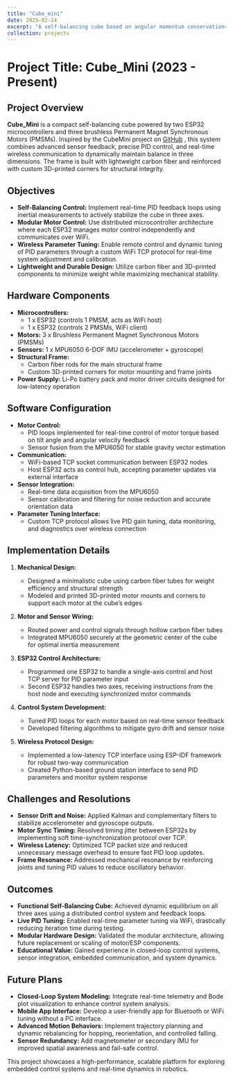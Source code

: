 ```yaml
---
title: "Cube_mini"
date: 2025-02-24
excerpt: "A self-balancing cube based on angular momentum conservation<br/><img src='/images/projects/Cube_mini/cube_2.jpg'>"
collection: projects
---
```


# Project Title: Cube_Mini (2023 - Present)

## Project Overview
**Cube_Mini** is a compact self-balancing cube powered by two ESP32 microcontrollers and three brushless Permanent Magnet Synchronous Motors (PMSMs). Inspired by the CubeMini project on [GitHub](https://github.com/ZhaJiHu/Cubli_Mini) , this system combines advanced sensor feedback, precise PID control, and real-time wireless communication to dynamically maintain balance in three dimensions. The frame is built with lightweight carbon fiber and reinforced with custom 3D-printed corners for structural integrity.

## Objectives
- **Self-Balancing Control:** Implement real-time PID feedback loops using inertial measurements to actively stabilize the cube in three axes.
- **Modular Motor Control:** Use distributed microcontroller architecture where each ESP32 manages motor control independently and communicates over WiFi.
- **Wireless Parameter Tuning:** Enable remote control and dynamic tuning of PID parameters through a custom WiFi TCP protocol for real-time system adjustment and calibration.
- **Lightweight and Durable Design:** Utilize carbon fiber and 3D-printed components to minimize weight while maximizing mechanical stability.

## Hardware Components
- **Microcontrollers:**
  - 1 x ESP32 (controls 1 PMSM, acts as WiFi host)
  - 1 x ESP32 (controls 2 PMSMs, WiFi client)
- **Motors:** 3 x Brushless Permanent Magnet Synchronous Motors (PMSMs)
- **Sensors:** 1 x MPU6050 6-DOF IMU (accelerometer + gyroscope)
- **Structural Frame:**
  - Carbon fiber rods for the main structural frame
  - Custom 3D-printed corners for motor mounting and frame joints
- **Power Supply:** Li-Po battery pack and motor driver circuits designed for low-latency operation

## Software Configuration
- **Motor Control:**
  - PID loops implemented for real-time control of motor torque based on tilt angle and angular velocity feedback
  - Sensor fusion from the MPU6050 for stable gravity vector estimation
- **Communication:**
  - WiFi-based TCP socket communication between ESP32 nodes
  - Host ESP32 acts as control hub, accepting parameter updates via external interface
- **Sensor Integration:**
  - Real-time data acquisition from the MPU6050
  - Sensor calibration and filtering for noise reduction and accurate orientation data
- **Parameter Tuning Interface:**
  - Custom TCP protocol allows live PID gain tuning, data monitoring, and diagnostics over wireless connection

## Implementation Details
1. **Mechanical Design:**
   - Designed a minimalistic cube using carbon fiber tubes for weight efficiency and structural strength
   - Modeled and printed 3D-printed motor mounts and corners to support each motor at the cube’s edges

2. **Motor and Sensor Wiring:**
   - Routed power and control signals through hollow carbon fiber tubes
   - Integrated MPU6050 securely at the geometric center of the cube for optimal inertia measurement

3. **ESP32 Control Architecture:**
   - Programmed one ESP32 to handle a single-axis control and host TCP server for PID parameter input
   - Second ESP32 handles two axes, receiving instructions from the host node and executing synchronized motor commands

4. **Control System Development:**
   - Tuned PID loops for each motor based on real-time sensor feedback
   - Developed filtering algorithms to mitigate gyro drift and sensor noise

5. **Wireless Protocol Design:**
   - Implemented a low-latency TCP interface using ESP-IDF framework for robust two-way communication
   - Created Python-based ground station interface to send PID parameters and monitor system response

## Challenges and Resolutions
- **Sensor Drift and Noise:** Applied Kalman and complementary filters to stabilize accelerometer and gyroscope outputs.
- **Motor Sync Timing:** Resolved timing jitter between ESP32s by implementing soft time-synchronization protocol over TCP.
- **Wireless Latency:** Optimized TCP packet size and reduced unnecessary message overhead to ensure fast PID loop updates.
- **Frame Resonance:** Addressed mechanical resonance by reinforcing joints and tuning PID values to reduce oscillatory behavior.

## Outcomes
- **Functional Self-Balancing Cube:** Achieved dynamic equilibrium on all three axes using a distributed control system and feedback loops.
- **Live PID Tuning:** Enabled real-time parameter tuning via WiFi, drastically reducing iteration time during testing.
- **Modular Hardware Design:** Validated the modular architecture, allowing future replacement or scaling of motor/ESP components.
- **Educational Value:** Gained experience in closed-loop control systems, sensor integration, embedded communication, and system dynamics.

## Future Plans
- **Closed-Loop System Modeling:** Integrate real-time telemetry and Bode plot visualization to enhance control system analysis.
- **Mobile App Interface:** Develop a user-friendly app for Bluetooth or WiFi tuning without a PC interface.
- **Advanced Motion Behaviors:** Implement trajectory planning and dynamic rebalancing for hopping, reorientation, and controlled falling.
- **Sensor Redundancy:** Add magnetometer or secondary IMU for improved spatial awareness and fail-safe control.

This project showcases a high-performance, scalable platform for exploring embedded control systems and real-time dynamics in robotics.

